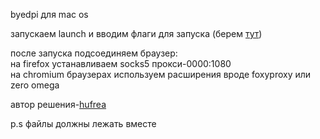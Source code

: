 byedpi для mac os<br>

запускаем launch и вводим флаги для запуска (берем <a href="https://github.com/hufrea/byedpi">тут</a>)<br>

после запуска подсоединяем браузер:<br>
на firefox устанавливаем socks5 прокси-0000:1080<br>
на chromium браузерах используем расширения вроде foxyproxy или zero omega<br>

автор решения-<a href="https://github.com/hufrea">hufrea</a><br>

p.s файлы должны лежать вместе<br>

